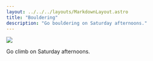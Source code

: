 ```yaml
---
layout: ../../../layouts/MarkdownLayout.astro
title: "Bouldering"
description: "Go bouldering on Saturday afternoons."
---
```


<a target="_blank" href="https://calendar.google.com/calendar/event?action=TEMPLATE&amp;tmeid=M3I3djg2MDN1ZWU5YmhnN2l0dWJvNWpwYTBfMjAyMzAxMDdUMjAwMDAwWiBhbGV4QHVkaWEuY2E&amp;tmsrc=alex%40udia.ca&amp;scp=ALL"><img border="0" src="https://www.google.com/calendar/images/ext/gc_button1_en.gif"></a>

Go climb on Saturday afternoons.
